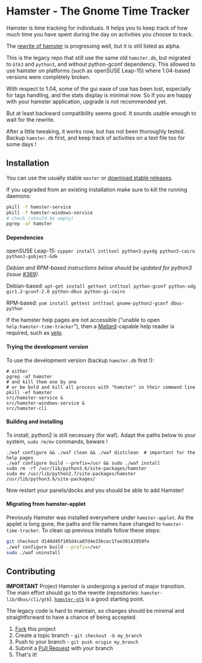# Hamster - The Gnome Time Tracker

Hamster is time tracking for individuals. It helps you to keep track of how
much time you have spent during the day on activities you choose to track.

The [rewrite of hamster](https://github.com/projecthamster/hamster-gtk)
is progressing well, but it is still listed as alpha.

This is the legacy repo that still use the same old `hamster.db`,
but migrated to `Gtk3` and `python3`, and without python-gconf dependency.
This allowed to use hamster on platforms (such as openSUSE Leap-15)
where 1.04-based versions were completely broken.

With respect to 1.04, some of the gui ease of use has been lost, especially for tags handling,
and the stats display is minimal now.
So if you are happy with your hamster application, upgrade is not recommended yet.

But at least backward compatibility seems good.
It sounds usable enough to wait for the rewrite.

After a little tweaking, it works now,
but has not been thoroughly tested.
Backup `hamster.db` first,
and keep track of activities on a text file too for some days !


## Installation

You can use the usually stable `master` or [download stable releases](https://github.com/projecthamster/hamster/releases).

If you upgraded from an existing installation make sure to kill the running
daemons:

```bash
pkill -f hamster-service
pkill -f hamster-windows-service
# check (should be empty)
pgrep -af hamster
```

#### Dependencies

openSUSE Leap-15: `zypper install intltool python3-pyxdg python3-cairo python3-gobject-Gdk`

*Debian and RPM-based instructions below should be updated for python3 (issue [#369](https://github.com/projecthamster/hamster/issues/369)).*

Debian-based: `apt-get install gettext intltool python-gconf python-xdg gir1.2-gconf-2.0 python-dbus python-gi-cairo`

RPM-based: `yum install gettext intltool gnome-python2-gconf dbus-python`

If the hamster help pages are not accessible ("unable to open `help:hamster-time-tracker`"),
then a [Mallard](https://en.wikipedia.org/wiki/Mallard_(documentation))-capable help reader is required,
such as [yelp](https://wiki.gnome.org/Apps/Yelp/).


#### Trying the development version

To use the development version (backup `hamster.db` first !):
```
# either
pgrep -af hamster
# and kill them one by one
# or be bold and kill all process with "hamster" in their command line
pkill -ef hamster
src/hamster-service &
src/hamster-windows-service &
src/hamster-cli
```


#### Building and installing

To install, python2 is still necessary (for waf).
Adapt the paths below to your system,
`sudo rm/mv` commands, beware !
```
./waf configure && ./waf clean && ./waf distclean  # important for the help pages
./waf configure build --prefix=/usr && sudo ./waf install
sudo rm -rf /usr/lib/python3.6/site-packages/hamster
sudo mv /usr/lib/python2.7/site-packages/hamster /usr/lib/python3.6/site-packages/
```

Now restart your panels/docks and you should be able to add Hamster!

#### Migrating from hamster-applet

Previously Hamster was installed everywhere under `hamster-applet`. As
the applet is long gone, the paths and file names have changed to
`hamster-time-tracker`. To clean up previous installs follow these steps:

```bash
git checkout d140d45f105d4ca07d4e33bcec1fae30143959fe
./waf configure build --prefix=/usr
sudo ./waf uninstall
```

## Contributing

**IMPORTANT**
Project Hamster is undergoing a period of major transition.
The main effort should go to the rewrite (repositories: `hamster-lib/dbus/cli/gtk`).
[`hamster-gtk`](https://github.com/projecthamster/hamster-gtk) is a good starting point.

The legacy code is hard to maintain, so changes should be minimal and straightforward
to have a chance of being accepted.

1. [Fork](https://github.com/projecthamster/hamster/fork) this project
2. Create a topic branch - `git checkout -b my_branch`
3. Push to your branch - `git push origin my_branch`
4. Submit a [Pull Request](https://github.com/projecthamster/hamster/pulls) with your branch
5. That's it!
